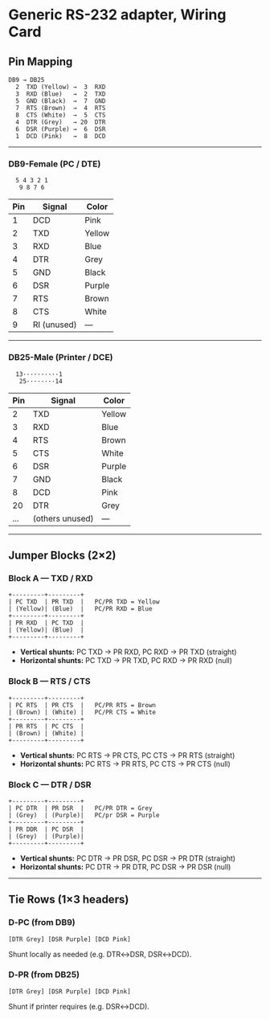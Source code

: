 # Generic RS-232 adapter, Wiring Card

## Pin Mapping

```
DB9 → DB25
  2  TXD (Yellow) →  3  RXD
  3  RXD (Blue)   →  2  TXD
  5  GND (Black)  →  7  GND
  7  RTS (Brown)  →  4  RTS
  8  CTS (White)  →  5  CTS
  4  DTR (Grey)   → 20  DTR
  6  DSR (Purple) →  6  DSR
  1  DCD (Pink)   →  8  DCD
```

---
### DB9-Female (PC / DTE)
```
  5 4 3 2 1
   9 8 7 6
```
| Pin | Signal | Color |
|-----|--------|-------|
| 1   | DCD    | Pink  |
| 2   | TXD    | Yellow|
| 3   | RXD    | Blue  |
| 4   | DTR    | Grey  |
| 5   | GND    | Black |
| 6   | DSR    | Purple|
| 7   | RTS    | Brown |
| 8   | CTS    | White |
| 9   | RI (unused) | —  |

---

### DB25-Male (Printer / DCE)
```
  13··········1
   25········14
```
| Pin | Signal | Color |
|-----|--------|-------|
| 2   | TXD    | Yellow|
| 3   | RXD    | Blue  |
| 4   | RTS    | Brown |
| 5   | CTS    | White |
| 6   | DSR    | Purple|
| 7   | GND    | Black |
| 8   | DCD    | Pink  |
| 20  | DTR    | Grey  |
| ... | (others unused) | —  |

---


## Jumper Blocks (2×2)

### Block A — TXD / RXD
```
+---------+---------+
| PC TXD  | PR TXD  |   PC/PR TXD = Yellow
| (Yellow)| (Blue)  |   PC/PR RXD = Blue
+---------+---------+   
| PR RXD  | PC TXD  |
| (Yellow)| (Blue)  |
+---------+---------+
```
- **Vertical shunts:** PC TXD → PR RXD, PC RXD → PR TXD (straight)
- **Horizontal shunts:** PC TXD → PR TXD, PC RXD → PR RXD (null)

### Block B — RTS / CTS
```
+---------+---------+
| PC RTS  | PR CTS  |   PC/PR RTS = Brown
| (Brown) | (White) |   PC/PR CTS = White
+---------+---------+   
| PR RTS  | PC CTS  |
| (Brown) | (White) |
+---------+---------+
```
- **Vertical shunts:** PC RTS → PR CTS, PC CTS → PR RTS (straight)
- **Horizontal shunts:** PC RTS → PR RTS, PC CTS → PR CTS (null)

### Block C — DTR / DSR
```
+---------+---------+
| PC DTR  | PR DSR  |   PC/PR DTR = Grey
| (Grey)  | (Purple)|   PC/pr DSR = Purple
+---------+---------+   
| PR DDR  | PC DSR  |
| (Grey)  | (Purple)|
+---------+---------+
```
- **Vertical shunts:** PC DTR → PR DSR, PC DSR → PR DTR (straight)
- **Horizontal shunts:** PC DTR → PR DTR, PC DSR → PR DSR (null)

---

## Tie Rows (1×3 headers)

### D‑PC (from DB9)
```
[DTR Grey] [DSR Purple] [DCD Pink]
```
Shunt locally as needed (e.g. DTR↔DSR, DSR↔DCD).

### D‑PR (from DB25)
```
[DTR Grey] [DSR Purple] [DCD Pink]
```
Shunt if printer requires (e.g. DSR↔DCD).

